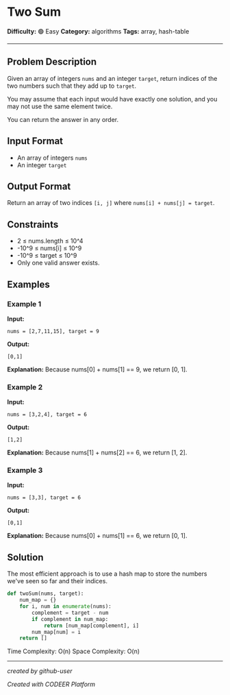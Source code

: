 # Two Sum

**Difficulty:** 🟢 Easy
**Category:** algorithms
**Tags:** array, hash-table

---

## Problem Description

Given an array of integers `nums` and an integer `target`, return indices of the two numbers such that they add up to `target`.

You may assume that each input would have exactly one solution, and you may not use the same element twice.

You can return the answer in any order.

## Input Format

- An array of integers `nums`
- An integer `target`

## Output Format

Return an array of two indices `[i, j]` where `nums[i] + nums[j] = target`.

## Constraints

- 2 ≤ nums.length ≤ 10^4
- -10^9 ≤ nums[i] ≤ 10^9
- -10^9 ≤ target ≤ 10^9
- Only one valid answer exists.

## Examples

### Example 1

**Input:**
```
nums = [2,7,11,15], target = 9
```

**Output:**
```
[0,1]
```

**Explanation:** Because nums[0] + nums[1] == 9, we return [0, 1].

### Example 2

**Input:**
```
nums = [3,2,4], target = 6
```

**Output:**
```
[1,2]
```

**Explanation:** Because nums[1] + nums[2] == 6, we return [1, 2].

### Example 3

**Input:**
```
nums = [3,3], target = 6
```

**Output:**
```
[0,1]
```

**Explanation:** Because nums[0] + nums[1] == 6, we return [0, 1].

## Solution

The most efficient approach is to use a hash map to store the numbers we've seen so far and their indices.

```python
def twoSum(nums, target):
    num_map = {}
    for i, num in enumerate(nums):
        complement = target - num
        if complement in num_map:
            return [num_map[complement], i]
        num_map[num] = i
    return []
```

Time Complexity: O(n)
Space Complexity: O(n)

---

*created by github-user*

*Created with CODEER Platform*

